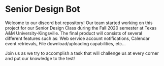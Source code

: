 # Senior Design Bot
Welcome to our discord bot repository!
Our team started working on this project for our Senior Design Class during the Fall 2020 semester at Texas A&M University-Kingsville.
The final product will consists of several different features such as:
Web service account notifications, Calendar event retrievals, File download/uploading capabilities, etc...

Join us as we try to accomplish a task that will challenge us at every corner and put our knowledge to the test!
